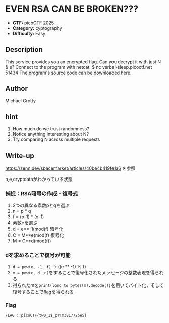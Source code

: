 # EVEN RSA CAN BE BROKEN???

- **CTF:** picoCTF 2025
- **Category:** cyptography
- **Difficulty:** Easy

## Description

This service provides you an encrypted flag. Can you decrypt it with just N & e?
Connect to the program with netcat:
$ nc verbal-sleep.picoctf.net 51434
The program's source code can be downloaded here.

## Author
Michael Crotty

## hint
1. How much do we trust randomness?
2. Notice anything interesting about N?
3. Try comparing N across multiple requests

## Write-up

https://zenn.dev/spacemarket/articles/40be4b419fe1a6 を参照  

n,e,cryptdataがわかっている状態

### 捕捉：RSA暗号の作成・復号式
1. 2つの異なる素数pとqを選ぶ
2. n = p * q
3. f = (p-1) * (q-1)
4. 素数eを選ぶ
5. d = e**-1(mod(f)
暗号化
6. C = M**e(mod(f)
復号化
7. M = C**d(mod(f))

### dを求めることで復号が可能
1. `d = pow(e, -1, f)` -> ((e ** -1) % f)
2. `m = pow(c, d ,n)`をすることで復号化されたメッセージの整数表現を得られる
3. 得られたmを`print(long_to_bytes(m).decode())`を用いてバイト化，そして復号することでflagを得られる


### Flag
`FLAG : picoCTF{tw0_1$_pr!m381772be5}`
